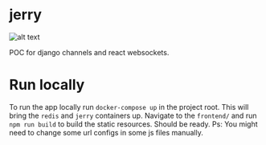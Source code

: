 
# jerry
![alt text](https://media.tenor.com/images/e8c9ec6f9af48aa6691e590bae95e085/tenor.gif)

POC for django channels and react websockets.

# Run locally
To run the app locally run `docker-compose up` in the project root. This will bring the `redis` and `jerry` containers up.
Navigate to the `frontend/` and run `npm run build` to build the static resources.
Should be ready.
Ps: You might need to change some url configs in some js files manually.
